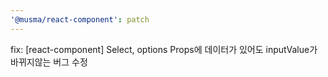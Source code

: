 ```yaml
---
'@musma/react-component': patch
---
```


fix: [react-component] Select, options Props에 데이터가 있어도 inputValue가 바뀌지않는 버그 수정
